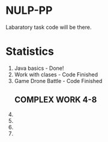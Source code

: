 # NULP-PP
Labaratory task code will be there.

<h1>Statistics</h1>

<ol>
  <li>Java basics - Done!</li>
  <li>Work with clases - Code Finished</li>
  <li>Game Drone Battle - Code Finished</li>
  <h2>COMPLEX WORK 4-8</h2>
  <li></li>
  <li></li>
  <li></li>
  <li></li>
</ol>
